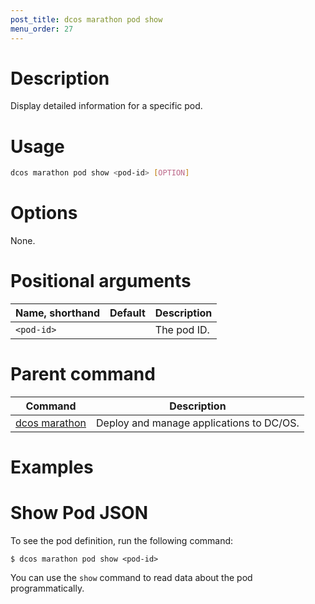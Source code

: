 ```yaml
---
post_title: dcos marathon pod show
menu_order: 27
---
```


# Description
Display detailed information for a specific pod.

# Usage

```bash
dcos marathon pod show <pod-id> [OPTION]
```

# Options

None.

# Positional arguments

| Name, shorthand | Default | Description |
|---------|-------------|-------------|
| `<pod-id>`   |             | The pod ID. |

# Parent command

| Command | Description |
|---------|-------------|
| [dcos marathon](/docs/1.9/usage/cli/command-reference/dcos-marathon/) | Deploy and manage applications to DC/OS. |

# Examples

# Show Pod JSON
To see the pod definition, run the following command:
```
$ dcos marathon pod show <pod-id>
```
You can use the `show` command to read data about the pod programmatically.